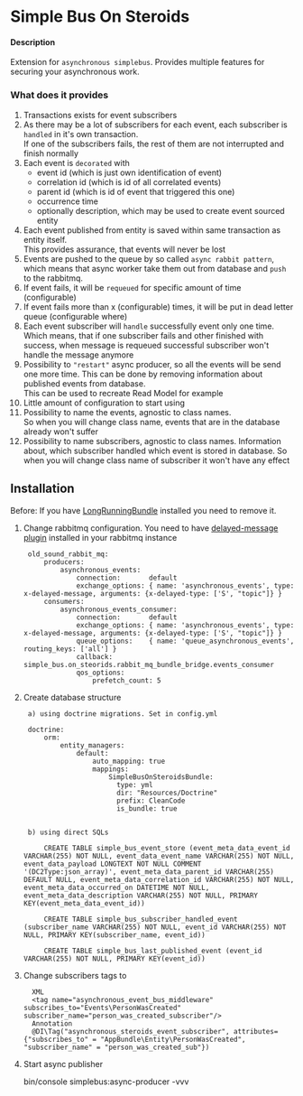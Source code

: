 # Simple Bus On Steroids

#### Description

Extension for `asynchronous simplebus`. Provides multiple features for securing your asynchronous work.

### What does it provides

1. Transactions exists for event subscribers
2. As there may be a lot of subscribers for each event, each subscriber is `handled` in it's own transaction.  
 If one of the subscribers fails, the rest of them are not interrupted and finish normally
3. Each event is `decorated` with
    * event id (which is just own identification of event)
    * correlation id (which is id of all correlated events)
    * parent id (which is id of event that triggered this one)
    * occurrence time
    * optionally description, which may be used to create event sourced entity
4. Each event published from entity is saved within same transaction as entity itself.   
This provides assurance, that events will never be lost
5. Events are pushed to the queue by so called `async rabbit pattern`, which 
means that async worker take them out from database and `push` to the rabbitmq.   
6. If event fails, it will be `requeued` for specific amount of time (configurable)
7. If event fails more than x (configurable) times, it will be put in dead letter queue (configurable where)
8. Each event subscriber will `handle` successfully event only one time.  
Which means, that if one subscriber fails and other finished with success, when message is requeued 
successful subscriber won't handle the message anymore
9. Possibility to `"restart"` async producer, so all the events will be send one more time. 
This can be done by removing information about published events from database.  
This can be used to recreate Read Model for example
10. Little amount of configuration to start using
12. Possibility to name the events, agnostic to class names.  
    So when you will change class name, events that are in the database already won't suffer
13. Possibility to name subscribers, agnostic to class names.
    Information about, which subscriber handled which event is stored in database. 
    So when you will change class name of subscriber it won't have any effect 
    

 
## Installation

Before:
    If you have [LongRunningBundle](https://github.com/LongRunning/LongRunning) installed you need to remove it.

1. Change rabbitmq configuration. You need to have [delayed-message plugin](https://github.com/rabbitmq/rabbitmq-delayed-message-exchange) installed in your rabbitmq instance
  
  
    
        old_sound_rabbit_mq:
            producers:
                asynchronous_events:
                    connection:       default
                    exchange_options: { name: 'asynchronous_events', type: x-delayed-message, arguments: {x-delayed-type: ['S', "topic"]} }
            consumers:
                asynchronous_events_consumer:
                    connection:       default
                    exchange_options: { name: 'asynchronous_events', type: x-delayed-message, arguments: {x-delayed-type: ['S', "topic"]} }
                    queue_options:    { name: 'queue_asynchronous_events', routing_keys: ['all'] }
                    callback:         simple_bus.on_steorids.rabbit_mq_bundle_bridge.events_consumer
                    qos_options:
                        prefetch_count: 5        

2. Create database structure



        a) using doctrine migrations. Set in config.yml
        
        doctrine:
            orm:
                entity_managers:
                    default:
                        auto_mapping: true
                        mappings:
                            SimpleBusOnSteroidsBundle:
                              type: yml
                              dir: "Resources/Doctrine"
                              prefix: CleanCode
                              is_bundle: true
    
    
        b) using direct SQLs
        
            CREATE TABLE simple_bus_event_store (event_meta_data_event_id VARCHAR(255) NOT NULL, event_data_event_name VARCHAR(255) NOT NULL, event_data_payload LONGTEXT NOT NULL COMMENT '(DC2Type:json_array)', event_meta_data_parent_id VARCHAR(255) DEFAULT NULL, event_meta_data_correlation_id VARCHAR(255) NOT NULL, event_meta_data_occurred_on DATETIME NOT NULL, event_meta_data_description VARCHAR(255) NOT NULL, PRIMARY KEY(event_meta_data_event_id))
            
            CREATE TABLE simple_bus_subscriber_handled_event (subscriber_name VARCHAR(255) NOT NULL, event_id VARCHAR(255) NOT NULL, PRIMARY KEY(subscriber_name, event_id))
            
            CREATE TABLE simple_bus_last_published_event (event_id VARCHAR(255) NOT NULL, PRIMARY KEY(event_id))

2. Change subscribers tags to
        
          

         XML
         <tag name="asynchronous_event_bus_middleware" subscribes_to="Events\PersonWasCreated" subscriber_name="person_was_created_subscriber"/>
         Annotation   
         @DI\Tag("asynchronous_steroids_event_subscriber", attributes={"subscribes_to" = "AppBundle\Entity\PersonWasCreated", "subscriber_name" = "person_was_created_sub"})
     

3. Start async publisher

    
    bin/console simplebus:async-producer -vvv